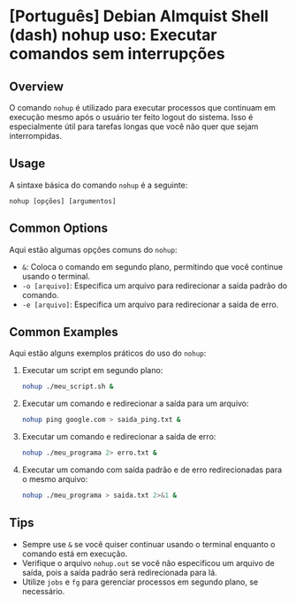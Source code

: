 # [Português] Debian Almquist Shell (dash) nohup uso: Executar comandos sem interrupções

## Overview
O comando `nohup` é utilizado para executar processos que continuam em execução mesmo após o usuário ter feito logout do sistema. Isso é especialmente útil para tarefas longas que você não quer que sejam interrompidas.

## Usage
A sintaxe básica do comando `nohup` é a seguinte:

```
nohup [opções] [argumentos]
```

## Common Options
Aqui estão algumas opções comuns do `nohup`:

- `&`: Coloca o comando em segundo plano, permitindo que você continue usando o terminal.
- `-o [arquivo]`: Especifica um arquivo para redirecionar a saída padrão do comando.
- `-e [arquivo]`: Especifica um arquivo para redirecionar a saída de erro.

## Common Examples
Aqui estão alguns exemplos práticos do uso do `nohup`:

1. Executar um script em segundo plano:
   ```bash
   nohup ./meu_script.sh &
   ```

2. Executar um comando e redirecionar a saída para um arquivo:
   ```bash
   nohup ping google.com > saida_ping.txt &
   ```

3. Executar um comando e redirecionar a saída de erro:
   ```bash
   nohup ./meu_programa 2> erro.txt &
   ```

4. Executar um comando com saída padrão e de erro redirecionadas para o mesmo arquivo:
   ```bash
   nohup ./meu_programa > saida.txt 2>&1 &
   ```

## Tips
- Sempre use `&` se você quiser continuar usando o terminal enquanto o comando está em execução.
- Verifique o arquivo `nohup.out` se você não especificou um arquivo de saída, pois a saída padrão será redirecionada para lá.
- Utilize `jobs` e `fg` para gerenciar processos em segundo plano, se necessário.